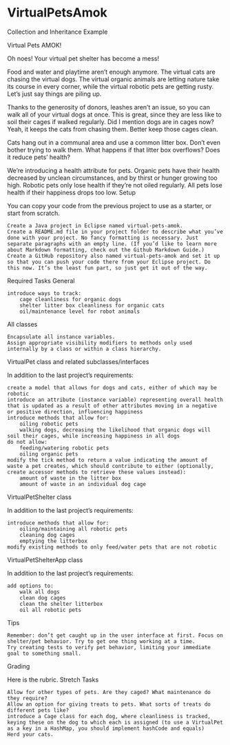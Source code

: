 # VirtualPetsAmok
Collection and Inheritance Example

Virtual Pets AMOK!

Oh noes! Your virtual pet shelter has become a mess!

Food and water and playtime aren’t enough anymore. The virtual cats are chasing the virtual dogs. The virtual organic animals are letting nature take its course in every corner, while the virtual robotic pets are getting rusty. Let’s just say things are piling up.

Thanks to the generosity of donors, leashes aren’t an issue, so you can walk all of your virtual dogs at once. This is great, since they are less like to soil their cages if walked regularly. Did I mention dogs are in cages now? Yeah, it keeps the cats from chasing them. Better keep those cages clean.

Cats hang out in a communal area and use a common litter box. Don’t even bother trying to walk them. What happens if that litter box overflows? Does it reduce pets’ health?

We’re introducing a health attribute for pets. Organic pets have their health decreased by unclean circumstances, and by thirst or hunger growing too high. Robotic pets only lose health if they’re not oiled regularly. All pets lose health if their happiness drops too low.
Setup

You can copy your code from the previous project to use as a starter, or start from scratch.

    Create a Java project in Eclipse named virtual-pets-amok.
    Create a README.md file in your project folder to describe what you’ve done with your project. No fancy formatting is necessary. Just separate paragraphs with an empty line. (If you’d like to learn more about Markdown formatting, check out the Github Markdown Guide.)
    Create a GitHub repository also named virtual-pets-amok and set it up so that you can push your code there from your Eclipse project. Do this now. It’s the least fun part, so just get it out of the way.

Required Tasks
General

    introduce ways to track:
        cage cleanliness for organic dogs
        shelter litter box cleanliness for organic cats
        oil/maintenance level for robot animals

All classes

    Encapsulate all instance variables.
    Assign appropriate visibility modifiers to methods only used internally by a class or within a class hierarchy.

VirtualPet class and related subclasses/interfaces

In addition to the last project’s requirements:

    create a model that allows for dogs and cats, either of which may be robotic
    introduce an attribute (instance variable) representing overall health that is updated as a result of other attributes moving in a negative or positive direction, influencing happiness
    introduce methods that allow for:
        oiling robotic pets
        walking dogs, decreasing the likelihood that organic dogs will soil their cages, while increasing happiness in all dogs
    do not allow:
        feeding/watering robotic pets
        oiling organic pets
    modify the tick method to return a value indicating the amount of waste a pet creates, which should contribute to either (optionally, create accessor methods to retrieve these values instead):
        amount of waste in the litter box
        amount of waste in an individual dog cage

VirtualPetShelter class

In addition to the last project’s requirements:

    introduce methods that allow for:
        oiling/maintaining all robotic pets
        cleaning dog cages
        emptying the litterbox
    modify existing methods to only feed/water pets that are not robotic

VirtualPetShelterApp class

In addition to the last project’s requirements:

    add options to:
        walk all dogs
        clean dog cages
        clean the shelter litterbox
        oil all robotic pets

Tips

    Remember: don’t get caught up in the user interface at first. Focus on shelter/pet behavior. Try to get one thing working at a time.
    Try creating tests to verify pet behavior, limiting your immediate goal to something small.

Grading

Here is the rubric.
Stretch Tasks

    Allow for other types of pets. Are they caged? What maintenance do they require?
    Allow an option for giving treats to pets. What sorts of treats do different pets like?
    introduce a Cage class for each dog, where cleanliness is tracked, keying these on the dog to which each is assigned (to use a VirtualPet as a key in a HashMap, you should implement hashCode and equals)
    Herd your cats.
